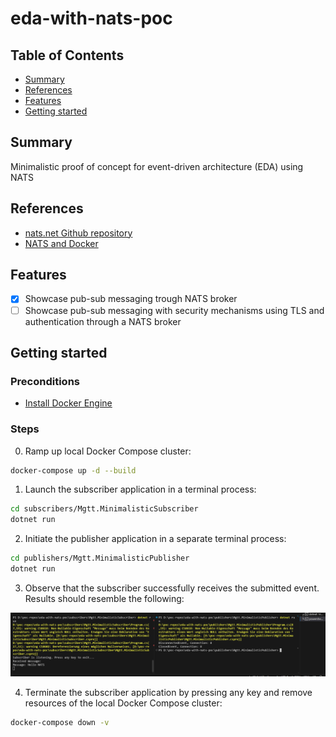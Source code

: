 # eda-with-nats-poc

## Table of Contents

+ [Summary](#summary)
+ [References](#references)
+ [Features](#features)
+ [Getting started](#getting-started)

## Summary

Minimalistic proof of concept for event-driven architecture (EDA) using NATS

## References

- [nats.net Github repository](https://github.com/nats-io/nats.net)
- [NATS and Docker](https://docs.nats.io/running-a-nats-service/nats_docker)

## Features

- [x] Showcase pub-sub messaging trough NATS broker
- [ ] Showcase pub-sub messaging with security mechanisms using TLS and authentication through a NATS broker

## Getting started

### Preconditions

- [Install Docker Engine](https://docs.docker.com/engine/install/)

### Steps

0. Ramp up local Docker Compose cluster:

```sh
docker-compose up -d --build
```

1. Launch the subscriber application in a terminal process:

```sh
cd subscribers/Mgtt.MinimalisticSubscriber
dotnet run
```

2. Initiate the publisher application in a separate terminal process:

```sh
cd publishers/Mgtt.MinimalisticPublisher
dotnet run
```

3. Observe that the subscriber successfully receives the submitted event. Results should resemble the following:

![pub-sub-messaging-with-nats-example](./images/pub-sub-messaging-with-nats-example.PNG)

4. Terminate the subscriber application by pressing any key and remove resources of the local Docker Compose cluster:

```sh
docker-compose down -v
```
